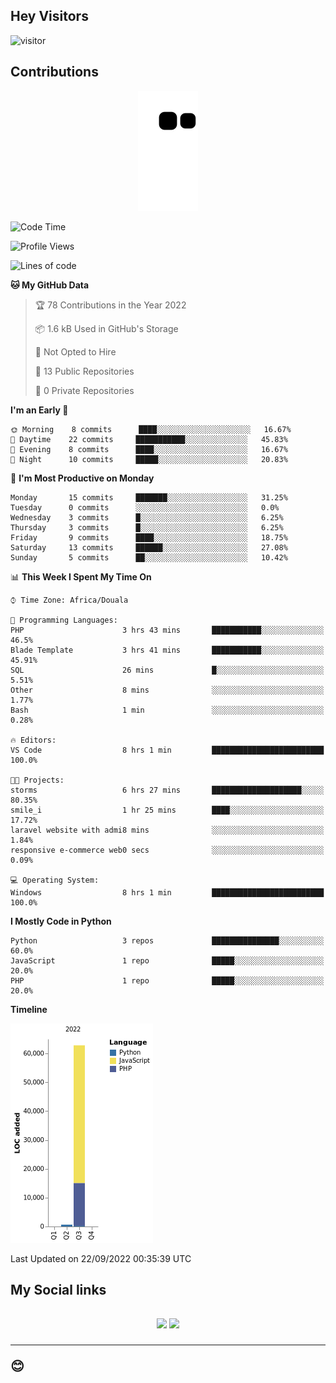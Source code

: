 ## Hey Visitors
![visitor](https://profile-counter.glitch.me/Fotsingboris/count.svg)

## Contributions
<p align="center">
  <img src="https://raw.githubusercontent.com/Fotsingboris/Fotsingboris/output/github-contribution-grid-snake.svg" />
</p>

<!--START_SECTION:waka-->
![Code Time](http://img.shields.io/badge/Code%20Time-153%20hrs%2021%20mins-blue)

![Profile Views](http://img.shields.io/badge/Profile%20Views-0-blue)

![Lines of code](https://img.shields.io/badge/From%20Hello%20World%20I%27ve%20Written-63%20Thousand%20lines%20of%20code-blue)

**🐱 My GitHub Data** 

> 🏆 78 Contributions in the Year 2022
 > 
> 📦 1.6 kB Used in GitHub's Storage 
 > 
> 🚫 Not Opted to Hire
 > 
> 📜 13 Public Repositories 
 > 
> 🔑 0 Private Repositories  
 > 
**I'm an Early 🐤** 

```text
🌞 Morning    8 commits      ████░░░░░░░░░░░░░░░░░░░░░   16.67% 
🌆 Daytime    22 commits     ███████████░░░░░░░░░░░░░░   45.83% 
🌃 Evening    8 commits      ████░░░░░░░░░░░░░░░░░░░░░   16.67% 
🌙 Night      10 commits     █████░░░░░░░░░░░░░░░░░░░░   20.83%

```
📅 **I'm Most Productive on Monday** 

```text
Monday       15 commits     ███████░░░░░░░░░░░░░░░░░░   31.25% 
Tuesday      0 commits      ░░░░░░░░░░░░░░░░░░░░░░░░░   0.0% 
Wednesday    3 commits      █░░░░░░░░░░░░░░░░░░░░░░░░   6.25% 
Thursday     3 commits      █░░░░░░░░░░░░░░░░░░░░░░░░   6.25% 
Friday       9 commits      ████░░░░░░░░░░░░░░░░░░░░░   18.75% 
Saturday     13 commits     ██████░░░░░░░░░░░░░░░░░░░   27.08% 
Sunday       5 commits      ██░░░░░░░░░░░░░░░░░░░░░░░   10.42%

```


📊 **This Week I Spent My Time On** 

```text
⌚︎ Time Zone: Africa/Douala

💬 Programming Languages: 
PHP                      3 hrs 43 mins       ███████████░░░░░░░░░░░░░░   46.5% 
Blade Template           3 hrs 41 mins       ███████████░░░░░░░░░░░░░░   45.91% 
SQL                      26 mins             █░░░░░░░░░░░░░░░░░░░░░░░░   5.51% 
Other                    8 mins              ░░░░░░░░░░░░░░░░░░░░░░░░░   1.77% 
Bash                     1 min               ░░░░░░░░░░░░░░░░░░░░░░░░░   0.28%

🔥 Editors: 
VS Code                  8 hrs 1 min         █████████████████████████   100.0%

🐱‍💻 Projects: 
storms                   6 hrs 27 mins       ████████████████████░░░░░   80.35% 
smile_i                  1 hr 25 mins        ████░░░░░░░░░░░░░░░░░░░░░   17.72% 
laravel website with admi8 mins              ░░░░░░░░░░░░░░░░░░░░░░░░░   1.84% 
responsive e-commerce web0 secs              ░░░░░░░░░░░░░░░░░░░░░░░░░   0.09%

💻 Operating System: 
Windows                  8 hrs 1 min         █████████████████████████   100.0%

```

**I Mostly Code in Python** 

```text
Python                   3 repos             ███████████████░░░░░░░░░░   60.0% 
JavaScript               1 repo              █████░░░░░░░░░░░░░░░░░░░░   20.0% 
PHP                      1 repo              █████░░░░░░░░░░░░░░░░░░░░   20.0%

```


**Timeline**

![Chart not found](https://raw.githubusercontent.com/Fotsingboris/Fotsingboris/main/charts/bar_graph.png) 


 Last Updated on 22/09/2022 00:35:39 UTC
<!--END_SECTION:waka-->

<h2>My Social links <h2>
<p align="center">
   <a href="https://linkedin.com/in/Fotsingboris-Mathieu"><img src="https://img.shields.io/badge/linkedin-%230077B5.svg?style=for-the-badge&logo=linkedin&logoColor=white"></a>
   <a href="https://instagram.com/Fotsingboris"><img src="https://img.shields.io/badge/instagram-%23E4405F.svg?style=for-the-badge&logo=Instagram&logoColor=white"></a>
  </p>
<hr>
😊
